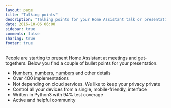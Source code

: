 ```yaml
---
layout: page
title: "Talking points"
description: "Talking points for your Home Assistant talk or presentation."
date: 2016-10-06 06:00
sidebar: true
comments: false
sharing: true
footer: true
---
```


People are starting to present Home Assistant at meetings and get-togethers. Below you find a couple of bullet points for your presentation.

- [Numbers, numbers, numbers](/help/trivia/) and other details
- Over 400 implementations
- Not depending on cloud services. We like to keep your privacy private
- Control all your devices from a single, mobile-friendly, interface
- Written in Python3 with 94% test coverage
- Active and helpful community


